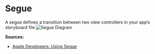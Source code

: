 # Segue
A segue defines a transition between two view controllers in your app’s storyboard file
![Segue Diagram](https://developer.apple.com/library/prerelease/ios/featuredarticles/ViewControllerPGforiPhoneOS/Art/segue_defined_2x.png)

**Sources:**
* [Apple Developers: Using Segue](https://developer.apple.com/library/prerelease/ios/featuredarticles/ViewControllerPGforiPhoneOS/UsingSegues.html)
